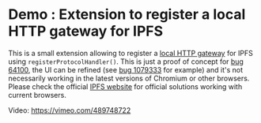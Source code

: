 # Demo : Extension to register a local HTTP gateway for IPFS

This is a small extension allowing to register a
[local HTTP gateway](https://docs.ipfs.io/concepts/ipfs-gateway/#gateway-providers)
for IPFS using `registerProtocolHandler()`. This is just a proof of concept for
[bug 64100](https://bugs.chromium.org/p/chromium/issues/detail?id=64100),
the UI can be refined (see [bug 1079333](https://bugs.chromium.org/p/chromium/issues/detail?id=1079333) for example)
and it's not necessarily working in the latest versions of Chromium or other
browsers. Please check the official [IPFS website](https://ipfs.io/#install)
for official solutions working with current browsers.

Video: https://vimeo.com/489748722
